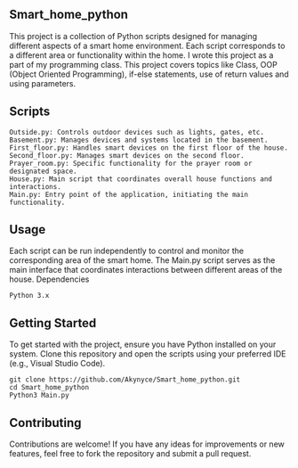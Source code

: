 ## Smart_home_python

This project is a collection of Python scripts designed for managing different aspects of a smart home environment. Each script corresponds to a different area or functionality within the home. I wrote this project as a part of my programming class. This project covers topics like Class, OOP (Object Oriented Programming), if-else statements, use of return values and using parameters.

## Scripts

    Outside.py: Controls outdoor devices such as lights, gates, etc.
    Basement.py: Manages devices and systems located in the basement.
    First_floor.py: Handles smart devices on the first floor of the house.
    Second_floor.py: Manages smart devices on the second floor.
    Prayer_room.py: Specific functionality for the prayer room or designated space.
    House.py: Main script that coordinates overall house functions and interactions.
    Main.py: Entry point of the application, initiating the main functionality.

## Usage

Each script can be run independently to control and monitor the corresponding area of the smart home. The Main.py script serves as the main interface that coordinates interactions between different areas of the house.
Dependencies

    Python 3.x
  
## Getting Started

To get started with the project, ensure you have Python installed on your system. Clone this repository and open the scripts using your preferred IDE (e.g., Visual Studio Code).

    git clone https://github.com/Akynyce/Smart_home_python.git
    cd Smart_home_python
    Python3 Main.py

## Contributing

Contributions are welcome! If you have any ideas for improvements or new features, feel free to fork the repository and submit a pull request.
